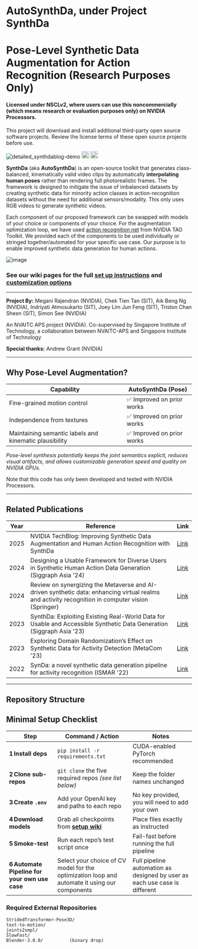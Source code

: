  # AutoSynthDa, under Project SynthDa  
Pose-Level Synthetic Data Augmentation for Action Recognition (Research Purposes Only)  
=============================================================
  
#### Licensed under NSCLv2, where users can use this noncommercially (which means research or evaluation purposes only) on NVIDIA Processors.
This project will download and install additional third-party open source software projects. Review the license terms of these open source projects before use.

![detailed_synthdablog-demo](https://github.com/user-attachments/assets/7ae09f18-2338-4cf2-ae52-fd569f31380a)
<a href="https://huggingface.co/spaces/nvidia/synthda-demo"><img 
      src="https://huggingface.co/datasets/huggingface/badges/resolve/main/open-in-hf-spaces-md-dark.svg" 
      alt="Open in Spaces" 
      style="height:20px;" /></a>
<a href="https://github.com/NVIDIA/synthda/blob/main/colab/brev_demo_generateSynthDa.ipynb"><img 
    src="https://img.shields.io/badge/Launch-Colab-yellow.svg" 
    alt="Launch Colab" 
    style="height:20px;" /></a>

**SynthDa** (aka **AutoSynthDa**) is an open-source toolkit that generates class-balanced, kinematically valid video clips by automatically **interpolating human poses** rather than rendering full photorealistic frames. The framework is designed to mitigate the issue of imbalanced datasets by creating synthetic data for minority action classes in action-recognition datasets without the need for additional sensors/modality. This only uses RGB videos to generate synthetic videos.  

Each component of our proposed framework can be swapped with models of your choice or components of your choice. For the augmentation optimization loop, we have used [action recognition net](https://github.com/NVIDIA/tao_tutorials/tree/main/notebooks/tao_launcher_starter_kit/action_recognition_net) from NVIDIA TAO Toolkit. We provided each of the components to be used individually or stringed together/automated for your specific use case. Our purpose is to enable improved synthetic data generation for human actions.

![image](https://github.com/user-attachments/assets/1fde62ce-67a6-4673-9341-78da4daa31e4)

### See our wiki pages for the full [set up instructions](https://github.com/NVIDIA/synthda/wiki/1.-Setting-Up-SynthDa) and [customization options](https://github.com/NVIDIA/synthda/wiki/2.-Customizing-SynthDa)

---

**Project By:**  Megani Rajendran (NVIDIA), Chek Tien Tan (SIT), Aik Beng Ng (NVIDIA), Indriyati Atmosukarto (SIT), Joey Lim Jun Feng (SIT), Triston Chan Sheen (SIT), Simon See (NVIDIA)  

An NVAITC APS project (NVIDIA). Co-supervised by Singapore Institute of Technology, a collaboration between NVAITC-APS and Singapore Institute of Technology  

**Special thanks:** Andrew Grant (NVIDIA)

---

## Why Pose-Level Augmentation?

| Capability                                                | **AutoSynthDa (Pose)**            |
|-----------------------------------------------------------|-----------------------------------|
| Fine-grained motion control                               | ✅ Improved on prior works         |
| Independence from textures                                | ✅ Improved on prior works         |
| Maintaining semantic labels and kinematic plausibility    | ✅ Improved on prior works         |

*Pose-level synthesis potentially keeps the joint semantics explicit, reduces visual artifacts, and allows customizable generation speed and quality on NVIDIA GPUs.*

Note that this code has only been developed and tested with NVIDIA Processors.

---

## Related Publications

| Year | Reference                                                                                  | Link |
|------|--------------------------------------------------------------------------------------------|------|
| 2025 | NVIDIA TechBlog: Improving Synthetic Data Augmentation and Human Action Recognition with SynthDa  | [Link](https://developer.nvidia.com/blog/improving-synthetic-data-augmentation-and-human-action-recognition-with-synthda/)|
| 2024 | Designing a Usable Framework for Diverse Users in Synthetic Human Action Data Generation (Siggraph Asia '24) | [Link](https://dl.acm.org/doi/full/10.1145/3681758.3697986) |
| 2024 | Review on synergizing the Metaverse and AI-driven synthetic data: enhancing virtual realms and activity recognition in computer vision (Springer) | [Link](https://link.springer.com/article/10.1007/s44267-024-00059-6) |
| 2023 | SynthDa: Exploiting Existing Real-World Data for Usable and Accessible Synthetic Data Generation (Siggraph Asia '23) | [Link](https://dl.acm.org/doi/abs/10.1145/3610543.3626168) |
| 2023 | Exploring Domain Randomization’s Effect on Synthetic Data for Activity Detection (MetaCom '23) | [Link](https://ieeexplore.ieee.org/abstract/document/10271896) |
| 2022 | SynDa: a novel synthetic data generation pipeline for activity recognition (ISMAR '22) | [Link](https://ieeexplore.ieee.org/abstract/document/9974180) |

---

## Repository Structure  
## Minimal Setup Checklist

| Step | Command / Action | Notes |
|------|------------------|-------|
| **1 Install deps** | `pip install -r requirements.txt` | CUDA-enabled PyTorch recommended |
| **2 Clone sub-repos** | `git clone` the five required repos *(see list below)* | Keep the folder names unchanged |
| **3 Create `.env`** | Add your OpenAI key and paths to each repo | No key provided, you will need to add your own |
| **4 Download models** | Grab all checkpoints from [**setup wiki**](https://github.com/NVIDIA/synthda/wiki/Setting-Up-SynthDa) | Place files exactly as instructed |
| **5 Smoke-test** | Run each repo’s test script once | Fail-fast before running the full pipeline |
| **6 Automate Pipeline for your own use case** | Select your choice of CV model for the optimization loop and automate it using our components | Full pipeline automation as designed by user as each use case is different |


### Required External Repositories

```text
StridedTransformer-Pose3D/
text-to-motion/
joints2smpl/
SlowFast/
Blender-3.0.0/          (binary drop)
